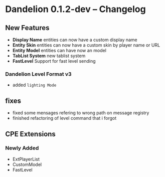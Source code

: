 # Dandelion 0.1.2-dev – Changelog

## New Features
- **Display Name** entities can now have a custom display name
- **Entity Skin** entities can now have a custom skin by player name or URL
- **Entity Model** entities can have now an model
- **TabList System** new tablist system
- **FastLevel** Support for fast level sending


### Dandelion Level Format v3
- added `lighting Mode` 

## fixes
- fixed some mensages refering to wrong path on message registry
- finished refactoring of level command that i forgot
## CPE Extensions

### Newly Added
- ExtPlayerList
- CustomModel
- FastLevel
